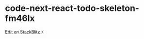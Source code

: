 # code-next-react-todo-skeleton-fm46lx

[Edit on StackBlitz ⚡️](https://stackblitz.com/edit/code-next-react-todo-skeleton-fm46lx)